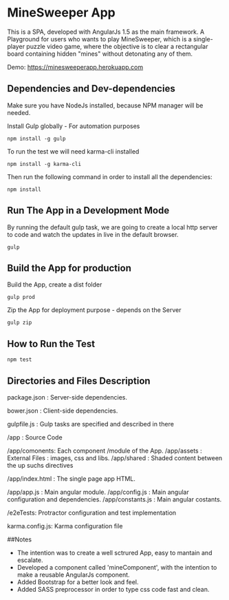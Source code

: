 # MineSweeper App

This is a SPA, developed with AngularJs 1.5 as the main framework.
A Playground for users who wants to play MineSweeper, which  is a single-player puzzle video game, where the objective is to clear a rectangular board containing hidden "mines" without detonating any of them.

Demo:
https://minesweeperapp.herokuapp.com


## Dependencies and Dev-dependencies

Make sure you have NodeJs installed, because NPM manager will be needed.

Install Gulp globally - For automation purposes
    
`npm install -g gulp`

To run the test we will need karma-cli installed

`npm install -g karma-cli`

Then run the following command in order to install all the dependencies:

`npm install`

## Run The App in a Development Mode

By running the default gulp task, we are going to create a local http server to code and watch the updates in live in the default browser.

`gulp`

## Build the App for production

Build the App, create a dist folder

`gulp prod`

Zip the App for deployment purpose - depends on the Server

`gulp zip`

## How to Run the Test

`npm test`

## Directories and Files Description

package.json : Server-side dependencies.

bower.json : Client-side dependencies.

gulpfile.js : Gulp tasks are specified and described in there

/app : Source Code

/app/comonents: Each component /module of the App.
/app/assets : External Files : images, css and libs.
/app/shared : Shaded content between the up suchs directives

/app/index.html : The single page app HTML. 

/app/app.js : Main angular module.
/app/config.js : Main angular configuration and dependencies.
/app/constants.js : Main angular costants.

/e2eTests: Protractor configuration and test implementation

karma.config.js: Karma configuration file

##Notes

- The intention was to create a well sctrured App, easy to mantain and escalate. 
- Developed a component called 'mineComponent', with the intention to make a reusable AngularJs component.
- Added Bootstrap for a better look and feel.
- Added SASS preprocessor in order to type css code fast and clean.